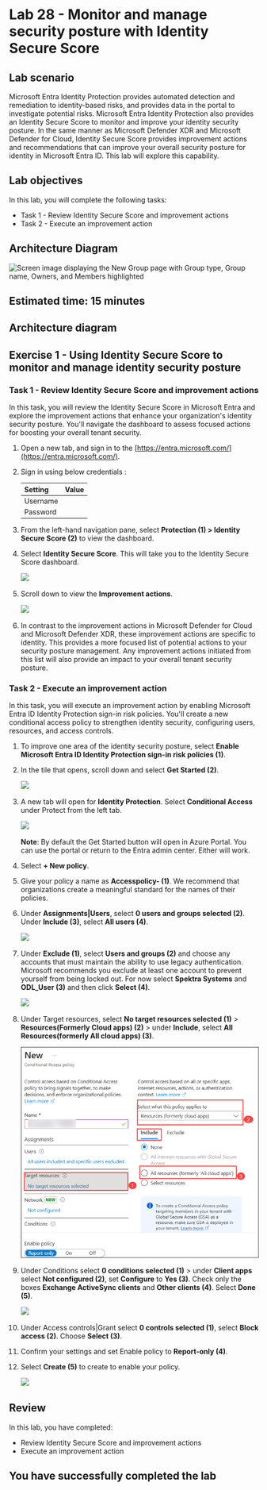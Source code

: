 # Lab 28 - Monitor and manage security posture with Identity Secure Score

## Lab scenario

Microsoft Entra Identity Protection provides automated detection and remediation to identity-based risks, and provides data in the portal to investigate potential risks. Microsoft Entra Identity Protection also provides an Identity Secure Score to monitor and improve your identity security posture. In the same manner as Microsoft Defender XDR and Microsoft Defender for Cloud, Identity Secure Score provides improvement actions and recommendations that can improve your overall security posture for identity in Microsoft Entra ID. This lab will explore this capability.

## Lab objectives
In this lab, you will complete the following tasks:

+ Task 1 - Review Identity Secure Score and improvement actions
+ Task 2 - Execute an improvement action

## Architecture Diagram

![Screen image displaying the New Group page with Group type, Group name, Owners, and Members highlighted](./media/arch28.png)

## Estimated time: 15 minutes

## Architecture diagram

## Exercise 1 - Using Identity Secure Score to monitor and manage identity security posture

### Task 1 - Review Identity Secure Score and improvement actions

In this task, you will review the Identity Secure Score in Microsoft Entra and explore the improvement actions that enhance your organization's identity security posture. You'll navigate the dashboard to assess focused actions for boosting your overall tenant security.

1. Open a new tab, and sign in to the [https://entra.microsoft.com/](https://entra.microsoft.com/).

2. Sign in using below credentials :

   | Setting | Value |
   | :--- | :--- |
   | Username | **<inject key="AzureAdUserEmail" enableCopy="true" />** |
   | Password | **<inject key="AzureAdUserPassword" enableCopy="true" />** |

3. From the left-hand navigation pane, select **Protection (1) > Identity Secure Score (2)** to view the dashboard.

4. Select **Identity Secure Score**. This will take you to the Identity Secure Score dashboard.

   ![](./media/new-lab28-1.png)

5. Scroll down to view the **Improvement actions**.

   ![](./media/new-lab28-2.png)

6. In contrast to the improvement actions in Microsoft Defender for Cloud and Microsoft Defender XDR, these improvement actions are specific to identity. This provides a more focused list of potential actions to your security posture management. Any improvement actions initiated from this list will also provide an impact to your overall tenant security posture.

### Task 2 - Execute an improvement action

In this task, you will execute an improvement action by enabling Microsoft Entra ID Identity Protection sign-in risk policies. You'll create a new conditional access policy to strengthen identity security, configuring users, resources, and access controls.

1. To improve one area of the identity security posture, select **Enable Microsoft Entra ID Identity Protection sign-in risk policies (1)**.

1. In the tile that opens, scroll down and select **Get Started (2)**.

   ![](./media/new-lab28-3.png)

1. A new tab will open for **Identity Protection**. Select **Conditional Access** under Protect from the left tab.

   ![](./media/new-lab28-4.png)

   **Note**: By default the Get Started button will open in Azure Portal. You can use the portal or return to the Entra admin center. Either will work.

1. Select **+ New policy**.

1. Give your policy a name as **Accesspolicy-<inject key="DeploymentID" enableCopy="false"/> (1)**. We recommend that organizations create a meaningful standard for the names of their policies.

1. Under **Assignments|Users**, select **0 users and groups selected (2)**. Under **Include (3)**, select **All users (4)**.

   ![](./media/new-lab28-5.png)

1. Under **Exclude (1)**, select **Users and groups (2)** and choose any accounts that must maintain the ability to use legacy authentication. Microsoft recommends you exclude at least one account to prevent yourself from being locked out. For now select **Spektra Systems** and **ODL_User <inject key="DeploymentID"></inject> (3)** and then click **Select (4)**.

   ![](./media/new-lab28-6.png)

1. Under Target resources, select **No target resources selected (1)** > **Resources(Formerly Cloud apps) (2)** > under **Include**, select **All Resources(formerly All cloud apps) (3)**.

   ![](./media/L28T2S8.png)

1. Under Conditions select **0 conditions selected (1)** > under **Client apps** select **Not configured (2)**, set **Configure** to **Yes (3)**. Check only the boxes **Exchange ActiveSync clients** and **Other clients (4)**. Select **Done (5)**.

   ![](./media/new-lab28-9.png)

1. Under Access controls|Grant select **0 controls selected (1)**, select **Block access (2)**. Choose **Select (3)**.

1. Confirm your settings and set Enable policy to **Report-only (4)**.

1. Select **Create (5)** to create to enable your policy.

   ![](./media/new-lab28-10.png)

## Review
In this lab, you have completed:
- Review Identity Secure Score and improvement actions
- Execute an improvement action

## You have successfully completed the lab
